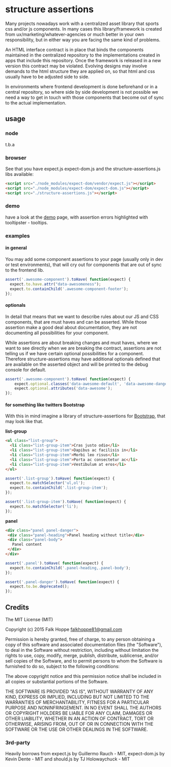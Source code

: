 # structure assertions

Many projects nowadays work with a centralized asset library that sports css and/or js components.
In many cases this library/framework is created from ux/marketing/whatever-agencies or much better in your own responsibility,
but in either way you are facing the same kind of problems.

An HTML interface contract is in place that binds the components maintained in the centralized repository
to the implementations created in apps that include this repository. Once the framework is released in a new version
this contract may be violated. Evolving designs may involve demands to the html structure they are applied on,
so that html and css usually have to be adjusted side to side.

In environments where frontend development is done beforehand or in a central repository,
so where side by side development is not possible we need a way to get in touch with those components
that become out of sync to the actual implementation.

## usage

### node

t.b.a

### browser

See that you have expect.js expect-dom.js and the structure-assertions.js libs available:

```html
<script src="./node_modules/expect-dom/vendor/expect.js"></script>
<script src="./node_modules/expect-dom/expect-dom.js"></script>
<script src="./structure-assertions.js"></script>
```

### demo

have a look at the [demo](https://mechanoid.github.io/structure-assertions/demo.html) page,
with assertion errors highlighted with tooltipster - tooltips.

### examples

#### in general

You may add some component assertions to your page (usually only in dev or test environments),
that will cry out for components that are out of sync to the frontend lib.

```js
assert('.awesome-component').toHave( function(expect) {
  expect.to.have.attr("data-awesomeness");
  expect.to.containChild('.awesome-component-footer');
});
```

#### optionals

In detail that means that we want to describe rules about our JS and CSS components,
that are must haves and can be asserted. While those assertion make a good deal about documentation,
they are not documenting all possibilities for your component.

While assertions are about breaking changes and must haves, where we want to see directly when we are breaking the contract,
assertions are not telling us if we have certain optional possibilities for a component. Therefore structure-assertions
may have additional optionals defined that are available on the asserted object and will be printed to the debug console for default.

```js
assert('.awesome-component').toHave( function(expect) {
    expect.optional.classes('data-awesome-default', 'data-awesome-danger', 'data-awesome-warn');
    expect.optional.attributes('data-awesome');
});
```


#### for something like twitters Bootstrap

With this in mind imagine a library of structure-assertions for [Bootstrap](http://getbootstrap.com/),
that may look like that.

**list-group**

```html
<ul class="list-group">
  <li class="list-group-item">Cras justo odio</li>
  <li class="list-group-item">Dapibus ac facilisis in</li>
  <li class="list-group-item">Morbi leo risus</li>
  <li class="list-group-item">Porta ac consectetur ac</li>
  <li class="list-group-item">Vestibulum at eros</li>
</ul>
```

```js
assert('.list-group').toHave( function(expect) {
  expect.to.matchSelector('ul,ol');
  expect.to.containChild('.list-group-item');
});

assert('.list-group-item').toHave( function(expect) {
  expect.to.matchSelector('li');
});
```

**panel**

```html
<div class="panel panel-danger">
 <div class="panel-heading">Panel heading without title</div>
 <div class="panel-body">
   Panel content
 </div>
</div>
```

```js
assert('.panel').toHave( function(expect) {
  expect.to.containChild('.panel-heading,.panel-body');
});

assert('.panel-danger').toHave( function(expect) {
  expect.to.be.deprecated();
});
```

## Credits

The MIT License (MIT)

Copyright (c) 2015 Falk Hoppe <falkhoppe81@gmail.com>

Permission is hereby granted, free of charge, to any person obtaining a copy
of this software and associated documentation files (the "Software"), to deal
in the Software without restriction, including without limitation the rights
to use, copy, modify, merge, publish, distribute, sublicense, and/or sell
copies of the Software, and to permit persons to whom the Software is
furnished to do so, subject to the following conditions:

The above copyright notice and this permission notice shall be included in
all copies or substantial portions of the Software.

THE SOFTWARE IS PROVIDED "AS IS", WITHOUT WARRANTY OF ANY KIND, EXPRESS OR
IMPLIED, INCLUDING BUT NOT LIMITED TO THE WARRANTIES OF MERCHANTABILITY,
FITNESS FOR A PARTICULAR PURPOSE AND NONINFRINGEMENT. IN NO EVENT SHALL THE
AUTHORS OR COPYRIGHT HOLDERS BE LIABLE FOR ANY CLAIM, DAMAGES OR OTHER
LIABILITY, WHETHER IN AN ACTION OF CONTRACT, TORT OR OTHERWISE, ARISING FROM,
OUT OF OR IN CONNECTION WITH THE SOFTWARE OR THE USE OR OTHER DEALINGS IN
THE SOFTWARE.

### 3rd-party

Heavily borrows from expect.js by Guillermo Rauch - MIT,
expect-dom.js by Kevin Dente - MIT
and should.js by TJ Holowaychuck - MIT
